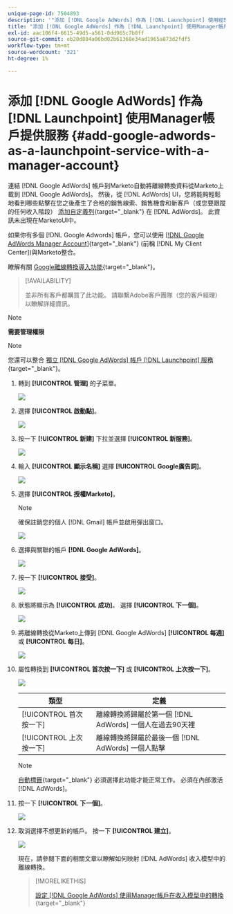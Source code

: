 ```yaml
---
unique-page-id: 7504893
description: '"添加 [!DNL Google AdWords] 作為 [!DNL Launchpoint] 使用經理帳戶提供服務 — Marketo文檔 — 產品文檔」'
title: "添加 [!DNL Google AdWords] 作為 [!DNL Launchpoint] 使用Manager帳戶提供服務"
exl-id: aac106f4-6615-49d5-a561-0dd965c7b0ff
source-git-commit: eb20d804a06bd02b61368e34ad1965a873d2fdf5
workflow-type: tm+mt
source-wordcount: '321'
ht-degree: 1%

---
```


# 添加 [!DNL Google AdWords] 作為 [!DNL Launchpoint] 使用Manager帳戶提供服務 {#add-google-adwords-as-a-launchpoint-service-with-a-manager-account}

連結 [!DNL Google AdWords] 帳戶到Marketo自動將離線轉換資料從Marketo上載到 [!DNL Google AdWords]。 然後，從 [!DNL AdWords] UI，您將能夠輕鬆地看到哪些點擊在您之後產生了合格的銷售線索、銷售機會和新客戶（或您要跟蹤的任何收入階段）  [添加自定義列](https://support.google.com/adwords/answer/3073556){target="_blank"} 在 [!DNL AdWords]。 此資訊未出現在MarketoUI中。

如果你有多個 [!DNL Google Adwords] 帳戶，您可以使用 [[!DNL Google AdWords Manager Account]](https://www.google.com/adwords/manager-accounts/){target="_blank"} (前稱 [!DNL My Client Center])與Marketo整合。

瞭解有關 [Google離線轉換導入功能](https://support.google.com/adwords/answer/2998031?hl=en){target="_blank"}。

>[!AVAILABILITY]
>
>並非所有客戶都購買了此功能。 請聯繫Adobe客戶團隊（您的客戶經理）以瞭解詳細資訊。

>[!NOTE]
>
>**需要管理權限**

>[!NOTE]
>
>您還可以整合 [獨立 [!DNL Google AdWords] 帳戶 [!DNL Launchpoint] 服務](/help/marketo/product-docs/administration/additional-integrations/add-google-adwords-as-a-launchpoint-service.md){target="_blank"}。

1. 轉到 **[!UICONTROL 管理]** 的子菜單。

   ![](assets/add-google-adwords-as-a-launchpoint-service-with-a-manager-1.png)

1. 選擇 **[!UICONTROL 啟動點]**。

   ![](assets/add-google-adwords-as-a-launchpoint-service-with-a-manager-2.png)

1. 按一下 **[!UICONTROL 新建]** 下拉並選擇 **[!UICONTROL 新服務]**。

   ![](assets/add-google-adwords-as-a-launchpoint-service-with-a-manager-3.png)

1. 輸入 **[!UICONTROL 顯示名稱]** 選擇 **[!UICONTROL Google廣告詞]**。

   ![](assets/add-google-adwords-as-a-launchpoint-service-with-a-manager-4.png)

1. 選擇 **[!UICONTROL 授權Marketo]**。

   >[!NOTE]
   >
   >確保註銷您的個人 [!DNL Gmail] 帳戶並啟用彈出窗口。

   ![](assets/add-google-adwords-as-a-launchpoint-service-with-a-manager-5.png)

1. 選擇與關聯的帳戶 **[!DNL Google AdWords]**。

   ![](assets/add-google-adwords-as-a-launchpoint-service-with-a-manager-6.png)

1. 按一下 **[!UICONTROL 接受]**。

   ![](assets/add-google-adwords-as-a-launchpoint-service-with-a-manager-7.png)

1. 狀態將顯示為 **[!UICONTROL 成功]**。 選擇 **[!UICONTROL 下一個]**。

   ![](assets/add-google-adwords-as-a-launchpoint-service-with-a-manager-8.png)

1. 將離線轉換從Marketo上傳到 [!DNL Google AdWords] **[!UICONTROL 每週]** 或 **[!UICONTROL 每日]**。

   ![](assets/add-google-adwords-as-a-launchpoint-service-with-a-manager-9.png)

1. 屬性轉換到 **[!UICONTROL 首次按一下]** 或 **[!UICONTROL 上次按一下]**。

   ![](assets/add-google-adwords-as-a-launchpoint-service-with-a-manager-10.png)

   | 類型 | 定義 |
   |---|---|
   | [!UICONTROL 首次按一下] | 離線轉換將歸屬於第一個 [!DNL AdWords] 一個人在過去90天裡 |
   | [!UICONTROL 上次按一下] | 離線轉換將歸屬於最後一個 [!DNL AdWords] 一個人點擊 |

   >[!NOTE]
   >
   >[自動標籤](https://support.google.com/adwords/answer/1752125?hl=en){target="_blank"} 必須選擇此功能才能正常工作。 必須在內部激活 [!DNL AdWords]。

1. 按一下 **[!UICONTROL 下一個]**。

   ![](assets/add-google-adwords-as-a-launchpoint-service-with-a-manager-11.png)

1. 取消選擇不想更新的帳戶。 按一下 **[!UICONTROL 建立]**。

   ![](assets/add-google-adwords-as-a-launchpoint-service-with-a-manager-12.png)

   現在，請參閱下面的相關文章以瞭解如何映射 [!DNL AdWords] 收入模型中的離線轉換。

   >[!MORELIKETHIS]
   >
   >[設定 [!DNL Google AdWords] 使用Manager帳戶在收入模型中的轉換](/help/marketo/product-docs/reporting/revenue-cycle-analytics/revenue-cycle-models/set-google-adwords-conversions-in-the-revenue-model-with-a-manager-account.md){target="_blank"}
